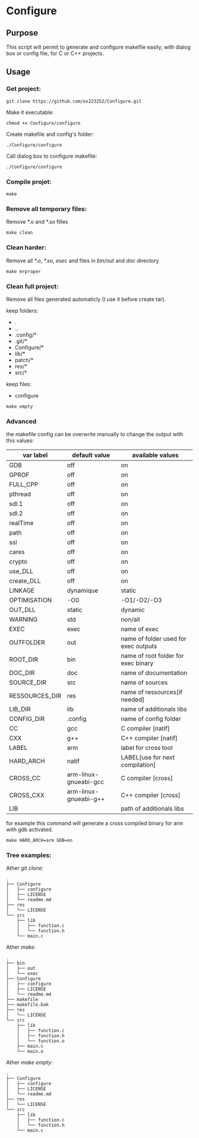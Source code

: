 # Configure

## Purpose

This script will permit to generate and configure makefile easily, with dialog box or config file, for C or C++ projects.

## Usage

### Get project:
```shell
git clone https://github.com/ox223252/Configure.git
```

Make it executable:
```shell
chmod +x Configure/configure
```

Create makefile and config's folder:
```shell
./Configure/configure
```

Call dialog box to configure makefile:
```shell
./Configure/configure
```

### Compile projet:
```shell
make
```

### Remove all temporary files:
Remove \*.o and \*.so filles
```shell
make clean
```

### Clean harder:
Remove all *\*.o*, *\*.so*, *exec* and files in *bin/out* and *doc* directory
```shell
make mrproper
```

### Clean full project:
Remove all files generated automaticly (I use it before create tar).

 keep folders:
- .
- ..
- .config/\*
- .git/\*
- Configure/\*
- lib/\*
- patch/\*
- res/\*
- src/\*

keep files:
- configure
```shell
make empty
```

### Advanced
the makefile config can be overwrite manually to change the output with this values:

| var label | default value | available values 	|
| ---		| ---			| ---				|
| GDB 		| off 			| on 				|
| GPROF 	| off 			| on 				|
| FULL_CPP 	| off 			| on 				|
| pthread 	| off 			| on 				|
| sdl.1 	| off 			| on 				|
| sdl.2		| off 			| on 				|
| realTime 	| off 			| on 				|
| path 		| off 			| on 				|
| ssl 		| off 			| on 				|
| cares 	| off 			| on 				|
| crypto 	| off 			| on 				|
| use_DLL 	| off 			| on 				|
| create_DLL | off 			| on 				|
| LINKAGE	| dynamique 	| static			|
| OPTIMISATION | -O0 		| -O1/-O2/-O3 		|
| OUT_DLL 	| static 		| dynamic			|
| WARNING 	| std 			| non/all			|
| EXEC 		| exec			| name of exec	|
| OUTFOLDER | out			| name of folder used for exec outputs |
| ROOT_DIR 	| bin			| name of root folder for exec binary |
| DOC_DIR 	| doc			| name of documentation |
| SOURCE_DIR | src 			| name of sources	|
| RESSOURCES_DIR | res 		| name of ressources[if needed] |
| LIB_DIR 	| lib 			| name of additionals libs |
| CONFIG_DIR | .config 		| name of config folder |
| CC 		| gcc			| C compiler [natif] |
| CXX 		| g++			| C++ compiler [natif] |
| LABEL 	| arm			| label for cross tool |
| HARD_ARCH | natif			| LABEL[use for next compilation] |
| CROSS_CC 	| arm-linux-gnueabi-gcc | C compiler [cross] |
| CROSS_CXX | arm-linux-gnueabi-g++ | C++ compiler [cross] |
| LIB 		|  				 | path of additionals libs |

for example this command will generate a cross compiled binary for arm with gdb activated.
```shell
make HARD_ARCH=arm GDB=on
```


### Tree examples:
Ather *git clone*:
```shell
.
├── Configure
│   ├── configure
│   ├── LICENSE
│   └── readme.md
├── res
│   └── LICENSE
└── src
    ├── lib
    │   ├── function.c
    │   └── function.h
    └── main.c
```

Ather *make*:
```shell
.
├── bin
│   ├── out
│   └── exec
├── Configure
│   ├── configure
│   ├── LICENSE
│   └── readme.md
├── makefile
├── makefile.bak
├── res
│   └── LICENSE
└── src
    ├── lib
    │   ├── function.c
    │   ├── function.h
    │   └── function.o
    ├── main.c
    └── main.o
```

Ather *make empty*:
```shell
.
├── Configure
│   ├── configure
│   ├── LICENSE
│   └── readme.md
├── res
│   └── LICENSE
└── src
    ├── lib
    │   ├── function.c
    │   └── function.h
    └── main.c
```